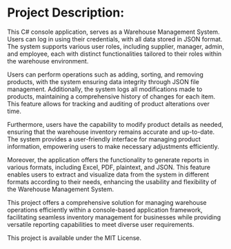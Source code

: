 # Project Description:

This C# console application, serves as a Warehouse Management System. Users can log in using their credentials, with all data stored in JSON format. The system supports various user roles, including supplier, manager, admin, and employee, each with distinct functionalities tailored to their roles within the warehouse environment.

Users can perform operations such as adding, sorting, and removing products, with the system ensuring data integrity through JSON file management. Additionally, the system logs all modifications made to products, maintaining a comprehensive history of changes for each item. This feature allows for tracking and auditing of product alterations over time.

Furthermore, users have the capability to modify product details as needed, ensuring that the warehouse inventory remains accurate and up-to-date. The system provides a user-friendly interface for managing product information, empowering users to make necessary adjustments efficiently.

Moreover, the application offers the functionality to generate reports in various formats, including Excel, PDF, plaintext, and JSON. This feature enables users to extract and visualize data from the system in different formats according to their needs, enhancing the usability and flexibility of the Warehouse Management System.

This project offers a comprehensive solution for managing warehouse operations efficiently within a console-based application framework, facilitating seamless inventory management for businesses while providing versatile reporting capabilities to meet diverse user requirements.

This project is available under the MIT License.
